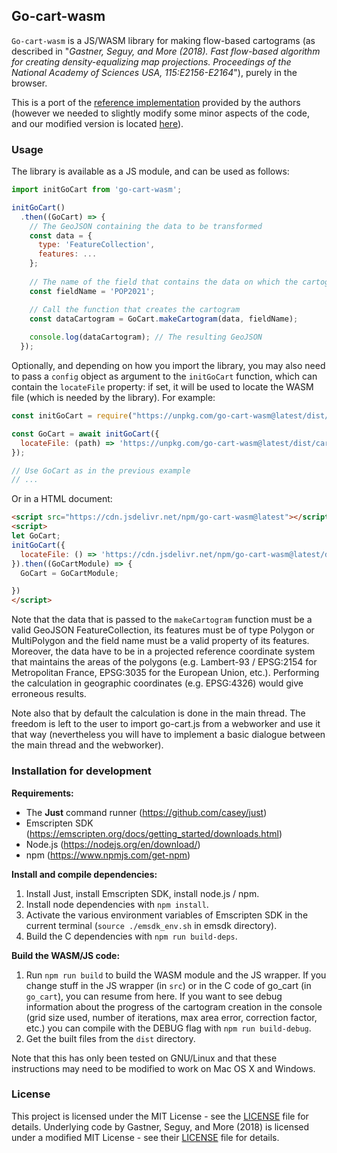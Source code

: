 ## Go-cart-wasm

`Go-cart-wasm` is a JS/WASM library for making flow-based cartograms (as described in "*Gastner, Seguy, and More (2018). Fast flow-based algorithm for creating density-equalizing map projections. Proceedings of the National Academy of Sciences USA, 115:E2156-E2164*"), purely in the browser.

This is a port of the [reference implementation](https://github.com/Flow-Based-Cartograms/go_cart) provided by the authors (however we needed to slightly modify some minor aspects of the code, and our modified version is located [here](https://github.com/Flow-Based-Cartograms/go_cart/tree/wasm-mod)).

### Usage

The library is available as a JS module, and can be used as follows:

```js
import initGoCart from 'go-cart-wasm';

initGoCart()
  .then((GoCart) => {
    // The GeoJSON containing the data to be transformed
    const data = {
      type: 'FeatureCollection',
      features: ...
    };
    
    // The name of the field that contains the data on which the cartogram will be based
    const fieldName = 'POP2021';

    // Call the function that creates the cartogram
    const dataCartogram = GoCart.makeCartogram(data, fieldName);
    
    console.log(dataCartogram); // The resulting GeoJSON
  });
```

Optionally, and depending on how you import the library, you may also need to pass a `config` object as argument to the `initGoCart` function, which can contain the `locateFile` property: if set, it will be used to locate the WASM file (which is needed by the library). For example:

```js
const initGoCart = require("https://unpkg.com/go-cart-wasm@latest/dist/go-cart.js");

const GoCart = await initGoCart({
  locateFile: (path) => 'https://unpkg.com/go-cart-wasm@latest/dist/cart.wasm',
});

// Use GoCart as in the previous example
// ...
```

Or in a HTML document:

```html
<script src="https://cdn.jsdelivr.net/npm/go-cart-wasm@latest"></script>
<script>
let GoCart;
initGoCart({
  locateFile: () => 'https://cdn.jsdelivr.net/npm/go-cart-wasm@latest/dist/cart.wasm',
}).then((GoCartModule) => {
  GoCart = GoCartModule;

})
</script>
```

Note that the data that is passed to the `makeCartogram` function must be a valid GeoJSON FeatureCollection, its features must be of type Polygon or MultiPolygon and the field name must be a valid property of its features.
Moreover, the data have to be in a projected reference coordinate system that maintains the areas of the polygons (e.g. Lambert-93 / EPSG:2154 for Metropolitan France, EPSG:3035 for the European Union, etc.). Performing the calculation in geographic coordinates (e.g. EPSG:4326) would give erroneous results.

Note also that by default the calculation is done in the main thread. The freedom is left to the user to import go-cart.js from a webworker and use it that way (nevertheless you will have to implement a basic dialogue between the main thread and the webworker).

### Installation for development

**Requirements:**

- The **Just** command runner (https://github.com/casey/just)
- Emscripten SDK (https://emscripten.org/docs/getting_started/downloads.html)
- Node.js (https://nodejs.org/en/download/)
- npm (https://www.npmjs.com/get-npm)

**Install and compile dependencies:**

1) Install Just, install Emscripten SDK, install node.js / npm.
2) Install node dependencies with `npm install`.
3) Activate the various environment variables of Emscripten SDK in the current terminal (`source ./emsdk_env.sh` in emsdk directory).
4) Build the C dependencies with `npm run build-deps`.

**Build the WASM/JS code:**

1) Run `npm run build` to build the WASM module and the JS wrapper. If you change stuff in the JS wrapper (in `src`) or in the C code of go_cart (in `go_cart`), you can resume from here.
   If you want to see debug information about the progress of the cartogram creation in the console (grid size used, number of iterations, max area error, correction factor, etc.) you can compile with the DEBUG flag with `npm run build-debug`.
2) Get the built files from the `dist` directory.

Note that this has only been tested on GNU/Linux and that these instructions may need to be modified to work on Mac OS X and Windows.

### License

This project is licensed under the MIT License - see the [LICENSE](LICENSE) file for details.
Underlying code by Gastner, Seguy, and More (2018) is licensed under a modified MIT License - see their [LICENSE](https://github.com/Flow-Based-Cartograms/go_cart/blob/master/LICENSE) file for details.
